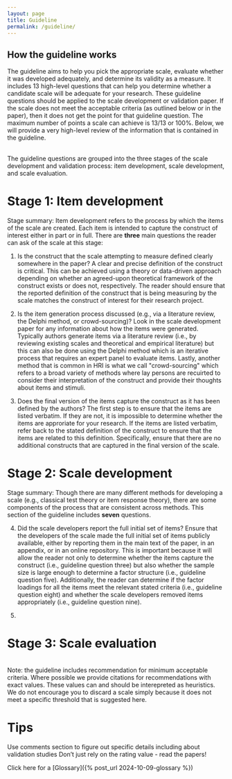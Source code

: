 ```yaml
---
layout: page
title: Guideline
permalink: /guideline/
---
```


## How the guideline works

The guideline aims to help you pick the appropriate scale, evaluate whether it was developed adequately, and determine its validity as a measure. It includes 13 high-level questions that can help you determine whether a candidate scale will be adequate for your research. These guideline questions should be applied to the scale development or validation paper. If the scale does not meet the acceptable criteria (as outlined below or in the paper), then it does not get the point for that guideline question. The maximum number of points a scale can achieve is 13/13 or 100%. Below, we will provide a very high-level review of the information that is contained in the guideline. 

<br>The guideline questions are grouped into the three stages of the scale development and validation process: item development, scale development, and scale evaluation.

# Stage 1: Item development
Stage summary: Item development refers to the process by which the items of the scale are created. Each item is intended to capture the construct of interest either in part or in full. There are **three** main questions the reader can ask of the scale at this stage:

1. Is the construct that the scale attempting to measure defined clearly somewhere in the paper?
A clear and precise definition of the construct is critical. This can be achieved using a theory or data-driven approach depending on whether an agreed-upon theoretical framework of the construct exists or does not, respectively. The reader should ensure that the reported definition of the construct that is being measuring by the scale matches the construct of interest for their research project.

2. Is the item generation process discussed (e.g., via a literature review, the Delphi method, or crowd-sourcing)?
Look in the scale development paper for any information about how the items were generated. Typically authors generate items via a literature review (i.e., by reviewing existing scales and theoretical and empirical literature) but this can also be done using the Delphi method which is an iterative process that requires an expert panel to evaluate items. Lastly, another method that is common in HRI is what we call "crowd-sourcing" which refers to a broad variety of methods where lay persons are recuirted to consider their interpretation of the construct and provide their thoughts about items and stimuli.

3. Does the final version of the items capture the construct as it has been defined by the authors?
The first step is to ensure that the items are listed verbatim. If they are not, it is impossible to determine whether the items are approriate for your research. If the items are listed verbatim, refer back to the stated definition of the construct to ensure that the items are related to this definition. Specifically, ensure that there are no additional constructs that are captured in the final version of the scale.

# Stage 2: Scale development
Stage summary: Though there are many different methods for developing a scale (e.g., classical test theory or item response theory), there are some components of the process that are consistent across methods. This section of the guideline includes **seven** questions.

4. Did the scale developers report the full initial set of items?
Ensure that the developers of the scale made the full initial set of items publicly available, either by reporting them in the main text of the paper, in an appendix, or in an online repository. This is important because  it will allow the reader not only to determine whether the items capture the construct (i.e., guideline question three) but also whether the sample size is large enough to determine a factor structure (i.e., guideline question five). Additionally, the reader can determine if the factor loadings for all the items meet the relevant stated criteria (i.e., guideline question eight) and whether the scale developers removed items appropriately (i.e., guideline question nine). 

5. 
# Stage 3: Scale evaluation

<br>Note: the guideline includes recommendation for minimum acceptable criteria. Where possible we provide citations for recommendations with exact values. These values can and should be interepreted as heuristics. We do not encourage you to discard a scale simply because it does not meet a specific threshold that is suggested here.



# Tips  

Use comments section to figure out specific details including about validation studies
Don’t just rely on the rating value - read the papers!


Click here for a [Glossary]({% post_url 2024-10-09-glossary %})

